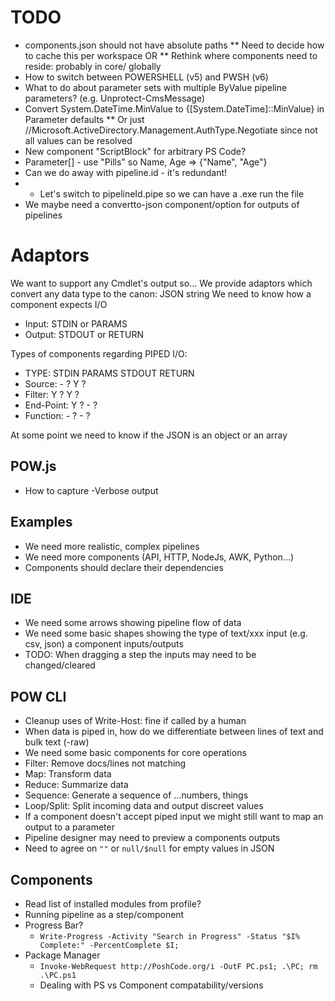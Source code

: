 # TODO

* components.json should not have absolute paths
** Need to decide how to cache this per workspace OR
** Rethink where components need to reside: probably in core/ globally
* How to switch between POWERSHELL (v5) and PWSH (v6)
* What to do about parameter sets with multiple ByValue pipeline parameters? (e.g. Unprotect-CmsMessage)
* Convert System.DateTime.MinValue to {[System.DateTime]::MinValue} in Parameter defaults
** Or just //Microsoft.ActiveDirectory.Management.AuthType.Negotiate since not all values can be resolved
* New component "ScriptBlock" for arbitrary PS Code?
* Parameter[] - use "Pills" so Name, Age => {"Name", "Age"}
* Can we do away with pipeline.id - it's redundant!
* * Let's switch to pipelineId.pipe so we can have a .exe run the file
* We maybe need a convertto-json component/option for outputs of pipelines

# Adaptors
We want to support any Cmdlet's output so...
We provide adaptors which convert any data type to the canon: JSON string
We need to know how a component expects I/O
* Input: STDIN or PARAMS
* Output: STDOUT or RETURN

Types of components regarding PIPED I/O:
* TYPE:         STDIN       PARAMS      STDOUT      RETURN
* Source:       -           ?           Y           ?
* Filter:       Y           ?           Y           ?
* End-Point:    Y           ?           -           ?
* Function:     -           ?           -           ?

At some point we need to know if the JSON is an object or an array

## POW.js
* How to capture -Verbose output

## Examples
* We need more realistic, complex pipelines
* We need more components (API, HTTP, NodeJs, AWK, Python...)
 * Components should declare their dependencies

## IDE
* We need some arrows showing pipeline flow of data
* We need some basic shapes showing the type of text/xxx input (e.g. csv, json) a component inputs/outputs
* TODO: When dragging a step the inputs may need to be changed/cleared

## POW CLI
* Cleanup uses of Write-Host: fine if called by a human
* When data is piped in, how do we differentiate between lines of text and bulk text (-raw)
* We need some basic components for core operations
 * Filter: Remove docs/lines not matching
 * Map: Transform data
 * Reduce: Summarize data
 * Sequence: Generate a sequence of ...numbers, things
 * Loop/Split: Split incoming data and output discreet values
* If a component doesn't accept piped input we might still want to map an output to a parameter
* Pipeline designer may need to preview a components outputs
* Need to agree on `""` or `null/$null` for empty values in JSON


## Components
* Read list of installed modules from profile?
* Running pipeline as a step/component
* Progress Bar?
  * `Write-Progress -Activity "Search in Progress" -Status "$I% Complete:" -PercentComplete $I;`
* Package Manager
  * `Invoke-WebRequest http://PoshCode.org/i -OutF PC.ps1; .\PC; rm .\PC.ps1`
  * Dealing with PS vs Component compatability/versions